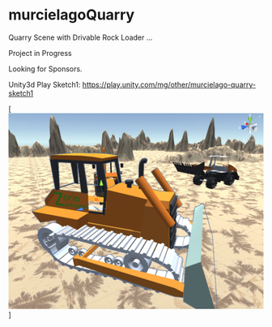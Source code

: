 murcielagoQuarry
=======

Quarry Scene with Drivable Rock Loader  ...

Project in Progress

Looking for Sponsors.

Unity3d Play Sketch1: https://play.unity.com/mg/other/murcielago-quarry-sketch1


[![DJ Shadow Dark Days ... ](https://raw.githubusercontent.com/rgarro/murcielagoQuarry/master/murcielagoquarry.png)]
